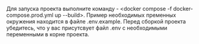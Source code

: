Для запуска проекта выполните команду - <docker compose -f docker-compose.prod.yml up --build>. 
Пример необходимых пременных окружения находится в файле .env.example. Перед сборкой проекта убедитесь, что у вас присутсвует файл .env с необходимыми переменными в корне проекта.

